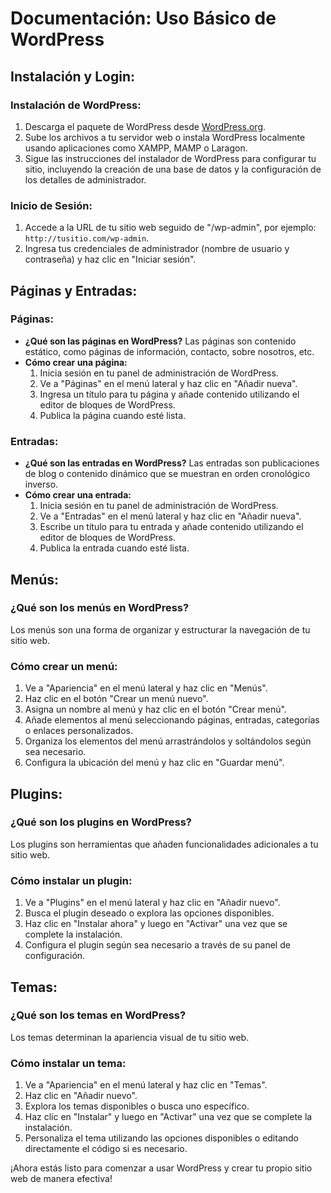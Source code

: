 # Documentación: Uso Básico de WordPress

## Instalación y Login:

### Instalación de WordPress:
1. Descarga el paquete de WordPress desde [WordPress.org](https://wordpress.org/download/).
2. Sube los archivos a tu servidor web o instala WordPress localmente usando aplicaciones como XAMPP, MAMP o Laragon.
3. Sigue las instrucciones del instalador de WordPress para configurar tu sitio, incluyendo la creación de una base de datos y la configuración de los detalles de administrador.

### Inicio de Sesión:
1. Accede a la URL de tu sitio web seguido de "/wp-admin", por ejemplo: `http://tusitio.com/wp-admin`.
2. Ingresa tus credenciales de administrador (nombre de usuario y contraseña) y haz clic en "Iniciar sesión".

## Páginas y Entradas:

### Páginas:
- **¿Qué son las páginas en WordPress?** Las páginas son contenido estático, como páginas de información, contacto, sobre nosotros, etc.
- **Cómo crear una página:**
  1. Inicia sesión en tu panel de administración de WordPress.
  2. Ve a "Páginas" en el menú lateral y haz clic en "Añadir nueva".
  3. Ingresa un título para tu página y añade contenido utilizando el editor de bloques de WordPress.
  4. Publica la página cuando esté lista.

### Entradas:
- **¿Qué son las entradas en WordPress?** Las entradas son publicaciones de blog o contenido dinámico que se muestran en orden cronológico inverso.
- **Cómo crear una entrada:**
  1. Inicia sesión en tu panel de administración de WordPress.
  2. Ve a "Entradas" en el menú lateral y haz clic en "Añadir nueva".
  3. Escribe un título para tu entrada y añade contenido utilizando el editor de bloques de WordPress.
  4. Publica la entrada cuando esté lista.

## Menús:

### ¿Qué son los menús en WordPress?
Los menús son una forma de organizar y estructurar la navegación de tu sitio web.

### Cómo crear un menú:
1. Ve a "Apariencia" en el menú lateral y haz clic en "Menús".
2. Haz clic en el botón "Crear un menú nuevo".
3. Asigna un nombre al menú y haz clic en el botón "Crear menú".
4. Añade elementos al menú seleccionando páginas, entradas, categorías o enlaces personalizados.
5. Organiza los elementos del menú arrastrándolos y soltándolos según sea necesario.
6. Configura la ubicación del menú y haz clic en "Guardar menú".

## Plugins:

### ¿Qué son los plugins en WordPress?
Los plugins son herramientas que añaden funcionalidades adicionales a tu sitio web.

### Cómo instalar un plugin:
1. Ve a "Plugins" en el menú lateral y haz clic en "Añadir nuevo".
2. Busca el plugin deseado o explora las opciones disponibles.
3. Haz clic en "Instalar ahora" y luego en "Activar" una vez que se complete la instalación.
4. Configura el plugin según sea necesario a través de su panel de configuración.

## Temas:

### ¿Qué son los temas en WordPress?
Los temas determinan la apariencia visual de tu sitio web.

### Cómo instalar un tema:
1. Ve a "Apariencia" en el menú lateral y haz clic en "Temas".
2. Haz clic en "Añadir nuevo".
3. Explora los temas disponibles o busca uno específico.
4. Haz clic en "Instalar" y luego en "Activar" una vez que se complete la instalación.
5. Personaliza el tema utilizando las opciones disponibles o editando directamente el código si es necesario.

¡Ahora estás listo para comenzar a usar WordPress y crear tu propio sitio web de manera efectiva!
